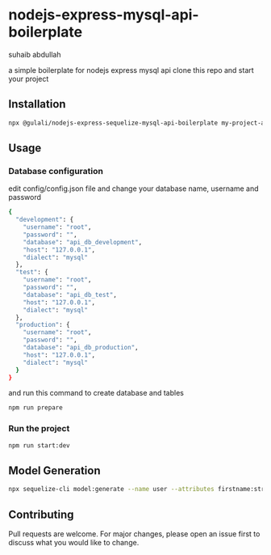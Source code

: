 # nodejs-express-mysql-api-boilerplate
suhaib abdullah

a simple boilerplate for nodejs express mysql api
clone this repo and start your project

## Installation

```bash
npx @gulali/nodejs-express-sequelize-mysql-api-boilerplate my-project-api
```

## Usage

### Database configuration

edit config/config.json file and change your database name, username and password

```bash
{
  "development": {
    "username": "root",
    "password": "",
    "database": "api_db_development",
    "host": "127.0.0.1",
    "dialect": "mysql"
  },
  "test": {
    "username": "root",
    "password": "",
    "database": "api_db_test",
    "host": "127.0.0.1",
    "dialect": "mysql"
  },
  "production": {
    "username": "root",
    "password": "",
    "database": "api_db_production",
    "host": "127.0.0.1",
    "dialect": "mysql"
  }
}

```
and run this command to create database and tables
```bash
npm run prepare
```

### Run the project
```bash
npm run start:dev
```

## Model Generation

```bash
npx sequelize-cli model:generate --name user --attributes firstname:string,lastname:string,username:string,email:string,password:string,gender:string,active:integer,deleted:integer,token:string,token_expire:string,birthday:date,role:string
```


## Contributing
Pull requests are welcome. For major changes, please open an issue first to discuss what you would like to change.
